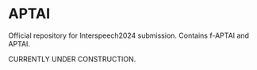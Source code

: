 # APTAI
Official repository for Interspeech2024 submission. Contains f-APTAI and APTAI.

CURRENTLY UNDER CONSTRUCTION.
